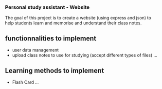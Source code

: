 ### Personal study assistant - Website
The goal of this project is to create a website (using express and json) to help students learn and memorise and understand their class notes.

## functionnalities to implement
- user data management
- upload class notes to use for studying (accept different types of files)
...

## Learning methods to implement
- Flash Card
...
